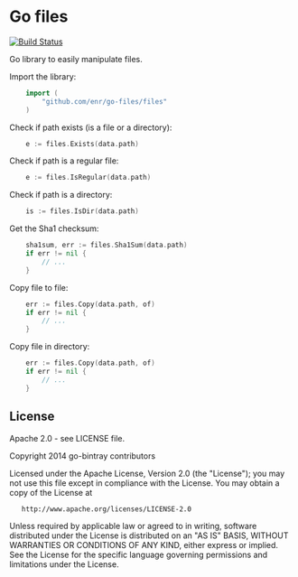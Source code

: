 Go files
========

[![Build Status](https://travis-ci.org/enr/go-files.png?branch=master)](https://travis-ci.org/enr/go-files)

Go library to easily manipulate files.

Import the library:

```Go
    import (
        "github.com/enr/go-files/files"
    )
```

Check if path exists (is a file or a directory):

```Go
    e := files.Exists(data.path)
```

Check if path is a regular file:

```Go
    e := files.IsRegular(data.path)
```

Check if path is a directory:

```Go
    is := files.IsDir(data.path)
```

Get the Sha1 checksum:

```Go
    sha1sum, err := files.Sha1Sum(data.path)
    if err != nil {
        // ...
    }
```

Copy file to file:

```Go
    err := files.Copy(data.path, of)
    if err != nil {
        // ...
    }
```

Copy file in directory:

```Go
    err := files.Copy(data.path, of)
    if err != nil {
        // ...
    }
```

License
-------

Apache 2.0 - see LICENSE file.

   Copyright 2014 go-bintray contributors

   Licensed under the Apache License, Version 2.0 (the "License");
   you may not use this file except in compliance with the License.
   You may obtain a copy of the License at

       http://www.apache.org/licenses/LICENSE-2.0

   Unless required by applicable law or agreed to in writing, software
   distributed under the License is distributed on an "AS IS" BASIS,
   WITHOUT WARRANTIES OR CONDITIONS OF ANY KIND, either express or implied.
   See the License for the specific language governing permissions and
   limitations under the License.
